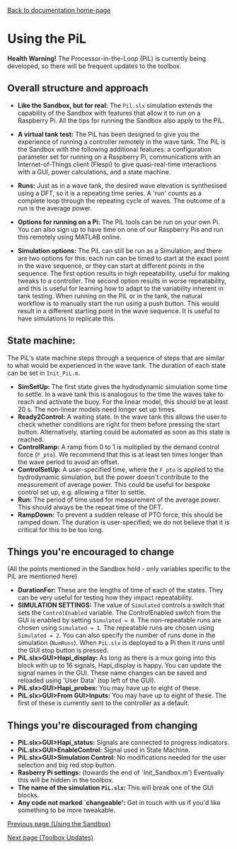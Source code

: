 [Back to documentation home-page](https://github.com/HAPiWEC/HAPiGYM_docs/blob/main/README.md)

# Using the PiL

**Health Warning!** The Processor-in-the-Loop (PiL) is currently being developed, so there will be frequent updates to the toolbox.

## Overall structure and approach
- **Like the Sandbox, but for real:** The `Pil.slx` simulation extends the capability of the Sandbox with features that allow it to run on a Raspberry Pi. All the tips for running the Sandbox also apply to the PiL. 

- **A virtual tank test:** The PiL has been designed to give you the experience of running a controller remotely in the wave tank. The PiL is the Sandbox with the following additional features:
a configuration parameter set for running on a Raspberry Pi, communications with an Internet-of-Things client (Flespi) to give quasi-real-time interactions with a GUI, power calculations, and a state machine.    
- **Runs:** Just as in a wave tank, the desired wave elevation is synthesised using a DFT, so it is a repeating time series. A 'run' counts as a complete loop through the repeating cycle of waves. The outcome of a run is the average power.       
- **Options for running on a Pi:** The PiL tools can be run on your own Pi. You can also sign up to have time on one of our Raspberry Pis and run this remotely using MATLAB online. 
- **Simulation options:** The PiL can still be run as a Simulation, and there are two options for this: each run can be timed to start at the exact point in the wave sequence, or they can start at different points in the sequence. The first option results in high repeatability, useful for making tweaks to a controller. The second option results in worse repeatability, and this is useful for learning how to adapt to the variability inherent in tank testing. When running on the PiL or in the tank, the natural workflow is to manually start the run using a push button. This would result in a different starting point in the wave sequence. It is useful to have simulations to replicate this.   

## State machine:
The PiL's state machine steps through a sequence of steps that are similar to what would be experienced in the wave tank. The duration of each state can be set in `Init_PiL.m`.

- **SimSetUp:**  The first state gives the hydrodynamic simulation some time to settle. In a wave tank this is analogous to the time the waves take to reach and activate the buoy. For the linear model, this should be at least 20 s. The non-linear models need longer set up times.
- **Ready2Control:** A waiting state. In the wave tank this allows the user to  check whether conditions are right for them before pressing the start button. Alternatively, starting could be automated as soon as this state is reached.
- **ControlRamp:** A ramp from 0 to 1 is multiplied by the demand control force (`F_pto`). We recommend that this is at least ten times longer than the wave period to avoid an offset. 
- **ControlSetUp:** A user-specified time, where the `F_pto` is applied to the hydrodynamic simulation, but the power doesn't contribute to the measurement of average power. This could be useful for bespoke control set up, e.g. allowing a filter to settle.
- **Run:** The period of time used for measurement of the average power. This should always be the repeat time of the DFT. 
- **RampDown:** To prevent a sudden release of PTO force, this should be ramped down. The duration is user-specified; we do not believe that it is critical for this to be too long. 



## Things you're encouraged to change
(All the points mentioned in the Sandbox hold - only variables specific to the PiL are mentioned here)
- **DurationFor:** These are the lengths of time of each of the states. They can be very useful for testing how they impact repeatability.
- **SIMULATION SETTINGS:** The value of `Simulated` controls a switch that sets the `ControlEnabled` variable. The ControlEnabled switch from the GUI is enabled by setting `Simulated = 0`. The non-repeatable runs are chosen using  `Simulated = 1`. The repeatable runs are chosen using  `Simulated = 2`. You can also specify the number of runs done in the simulation (`NumRuns`). When `PiL.slx` is deployed to a Pi then it runs until the GUI stop button is pressed. 
- **PiL.slx>GUI>Hapi_display:** As long as there is a mux going into this block with up to 16 signals, Hapi_display is happy. You can update the signal names in the GUI. These name changes can be saved and reloaded using 'User Data' (top left of the GUI).
- **PiL.slx>GUI>Hapi_probes:** You may have up to eight of these.
- **PiL.slx>GUI>From GUI>Inputs:** You may have up to eight of these. The first of these is currently sent to the controller as a default.



## Things you're discouraged from changing
- **PiL.slx>GUI>Hapi_status:** Signals are connected to progress indicators.
- **PiL.slx>GUI>EnableControl:** Signal used in State Machine.
- **PiL.slx>GUI>Simulation Control:** No modifications needed for the user selection and big red stop button. 
- **Rasberry Pi settings:** (towards the end of `Init_Sandbox.m') Eventually this will be hidden in the toolbox.
- **The name of the simulation `PiL.slx`:** This will break one of the GUI blocks.
 - **Any code not marked `changeable':** Get in touch with us if you'd like something to be more tweakable.





 




[Previous page (Using the Sandbox)](https://github.com/HAPiWEC/HAPiGYM_docs/blob/main/Pages/Getting-started/2-Using-the-Sandbox.md)

[Next page (Toolbox Updates)](https://github.com/HAPiWEC/HAPiGYM_docs/blob/main/Pages/Getting-started/4-Toolbox-updates.md)
